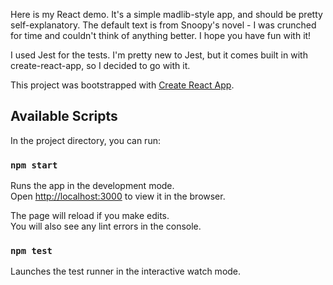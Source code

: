 Here is my React demo. It's a simple madlib-style app, and should be pretty self-explanatory. The default text is from Snoopy's novel - I was crunched for time and couldn't think of anything better. I hope you have fun with it!

I used Jest for the tests. I'm pretty new to Jest, but it comes built in with create-react-app, so I decided to go with it.


This project was bootstrapped with [Create React App](https://github.com/facebook/create-react-app).

## Available Scripts

In the project directory, you can run:

### `npm start`

Runs the app in the development mode.<br>
Open [http://localhost:3000](http://localhost:3000) to view it in the browser.

The page will reload if you make edits.<br>
You will also see any lint errors in the console.

### `npm test`

Launches the test runner in the interactive watch mode.<br>

